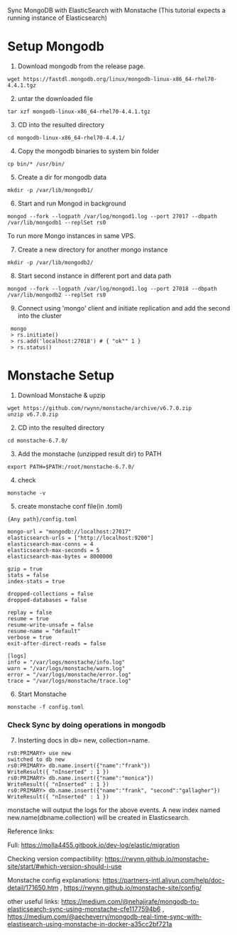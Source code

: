 Sync MongoDB with ElasticSearch with Monstache
(This tutorial expects a running instance of Elasticsearch)

# Setup Mongodb
1. Download mongodb from the release page.

`wget https://fastdl.mongodb.org/linux/mongodb-linux-x86_64-rhel70-4.4.1.tgz`

2. untar the downloaded file

`tar xzf mongodb-linux-x86_64-rhel70-4.4.1.tgz`

3. CD into the resulted directory

`cd mongodb-linux-x86_64-rhel70-4.4.1/`

4. Copy the mongodb binaries to system bin folder

`cp bin/* /usr/bin/`

5. Create a dir for mongodb data

`mkdir -p /var/lib/mongodb1/`

6. Start and run Mongod in background

`mongod --fork --logpath /var/log/mongod1.log --port 27017 --dbpath /var/lib/mongodb1 --replSet rs0`

To run more Mongo instances in same VPS.

7. Create a new directory for another mongo instance

`mkdir -p /var/lib/mongodb2/`

8. Start second instance in different port and data path

`mongod --fork --logpath /var/log/mongod1.log --port 27018 --dbpath /var/lib/mongodb2 --replSet rs0`

9. Connect using 'mongo' client and initiate replication and add the second into the cluster

```
 mongo
 > rs.initiate()
 > rs.add('localhost:27018') # { "ok"" 1 }
 > rs.status()
```
# Monstache Setup
1. Download Monstache & upzip

```
wget https://github.com/rwynn/monstache/archive/v6.7.0.zip
unzip v6.7.0.zip
```
2. CD into the resulted directory

`cd monstache-6.7.0/`

3. Add the monstache (unzipped result dir) to PATH

`export PATH=$PATH:/root/monstache-6.7.0/`

4. check

`monstache -v`

5. create monstache conf file(in .toml)

`{Any path}/config.toml`
```
mongo-url = "mongodb://localhost:27017"
elasticsearch-urls = ["http://localhost:9200"]
elasticsearch-max-conns = 4
elasticsearch-max-seconds = 5
elasticsearch-max-bytes = 8000000

gzip = true
stats = false
index-stats = true

dropped-collections = false
dropped-databases = false

replay = false
resume = true
resume-write-unsafe = false
resume-name = "default"
verbose = true
exit-after-direct-reads = false

[logs]
info = "/var/logs/monstache/info.log"
warn = "/var/logs/monstache/warn.log"
error = "/var/logs/monstache/error.log"
trace = "/var/logs/monstache/trace.log"
```

6. Start Monstache

`monstache -f config.toml`

### Check Sync by doing operations in mongodb

7. Insterting docs in db= new, collection=name.

```
rs0:PRIMARY> use new
switched to db new
rs0:PRIMARY> db.name.insert({"name":"frank"})
WriteResult({ "nInserted" : 1 })
rs0:PRIMARY> db.name.insert({"name":"monica"})
WriteResult({ "nInserted" : 1 })
rs0:PRIMARY> db.name.insert({"name":"frank", "second":"gallagher"})
WriteResult({ "nInserted" : 1 })
```
monstache will output the logs for the above events.
A new index named new.name(dbname.collection) will be created in Elasticsearch.



Reference links:

Full: https://molla4455.gitbook.io/dev-log/elastic/migration

Checking version compactibility: https://rwynn.github.io/monstache-site/start/#which-version-should-i-use

Monstache config explanations: https://partners-intl.aliyun.com/help/doc-detail/171650.htm , https://rwynn.github.io/monstache-site/config/

other useful links: https://medium.com/@nehajirafe/mongodb-to-elasticsearch-sync-using-monstache-cfe1177594b6 , https://medium.com/@aecheverry/mongodb-real-time-sync-with-elastisearch-using-monstache-in-docker-a35cc2bf721a
